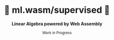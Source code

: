 <div align="center">
  <h1>📐 ml.wasm/supervised 📏</h1>

  <p>
    <strong>Linear Algebra powered by Web Assembly</strong>
  </p>

  <sub>Work in Progress</sub>
</div>
